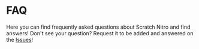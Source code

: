 # FAQ
Here you can find frequently asked questions about Scratch Nitro and find answers! Don't see your question? Request it to be added and answered on the [Issues](https://github.com/ScratchNitro/scratchnitro.github.io/issues)!
